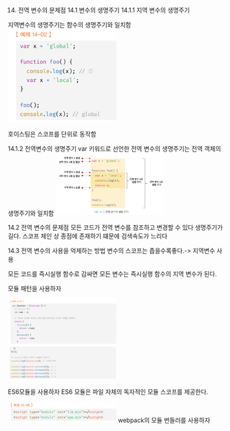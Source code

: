 14. 전역 변수의 문제점
14.1 변수의 생명주기
14.1.1 지역 변수의 생명주기

지역변수의 생명주기는 함수의 생명주기와 일치함
<img src="image-29.png" alt="Alt text" width="50%" height="auto"/>

호이스팅은 스코프를 단위로 동작함

14.1.2 전역변수의 생명주기
var 키워드로 선언한 전역 변수의 생명주기는 전역 객체의 생명주기와 일치함
<img src="image-30.png" alt="Alt text" width="50%" height="auto"/>

14.2 전역 변수의 문제점
모든 코드가 전역 변수를 참조하고 변경할 수 있다
생명주기가 길다.
스코프 체인 상 종점에 존재하기 떄문에 검색속도가 느리다

14.3 전역 변수의 사용을 억제하는 방법
변수의 스코프는 좁을수록좋다.-> 지역변수 사용

모든 코드를 즉시실행 함수로 감싸면 모든 변수는 즉시실행 함수의 지역 변수가 된다.

모듈 패턴을 사용하자

<img src="image-32.png" alt="Alt text" width="50%" height="auto"/>
<img src="image-33.png" alt="Alt text" width="50%" height="auto"/>

ES6모듈을 사용하자 
ES6 모듈은 파일 자체의 독자적인 모듈 스코프를 제공한다.

<img src="image-31.png" alt="Alt text" width="50%" height="auto"/>
webpack의 모듈 번들러를 사용하자